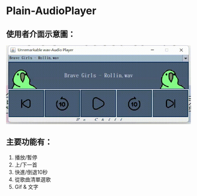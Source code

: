 # Plain-AudioPlayer

## 使用者介面示意圖：
![image](https://github.com/SugarSquirrel/Plain-AudioPlayer/blob/main/src/images/UIUXCover.gif)

## 主要功能有：
1. 播放/暫停
2. 上/下一首
3. 快進/倒退10秒
4. 從歌曲清單選歌
5. Gif & 文字
